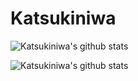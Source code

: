# Katsukiniwa

![Katsukiniwa's github stats](https://github-readme-stats.vercel.app/api?username=katsukiniwa&show_icons=true&theme=radical)

![Katsukiniwa's github stats](https://github-readme-stats.vercel.app/api/top-langs/?username=katsukiniwa&layout=compact)
